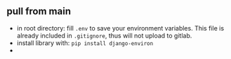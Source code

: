 ## pull from main
* in root directory: fill `.env` to save your environment variables. This file is already included in `.gitignore`, thus will not upload to gitlab.
* install library with: `pip install django-environ`
* 